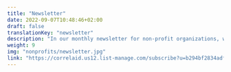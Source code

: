 ```yaml
---
title: "Newsletter"
date: 2022-09-07T10:48:46+02:00
draft: false
translationKey: "newsletter"
description: "In our monthly newsletter for non-profit organizations, we give insights into our work and put the focus on a specific data topic."
weight: 9
img: "nonprofits/newsletter.jpg"
link: "https://correlaid.us12.list-manage.com/subscribe?u=b294bf2834adf5d89bdd2dd5a&id=175fade988"
---
```





